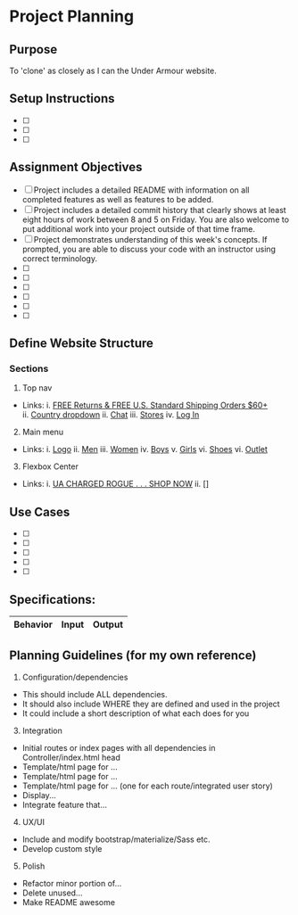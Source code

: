 # Project Planning

## Purpose
To 'clone' as closely as I can the Under Armour website.

## Setup Instructions
- [ ]   
- [ ]   
- [ ]   

## Assignment Objectives
- [ ] Project includes a detailed README with information on all completed features as well as features to be added.
- [ ] Project includes a detailed commit history that clearly shows at least eight hours of work between 8 and 5 on Friday. You are also welcome to put additional work into your project outside of that time frame.
- [ ] Project demonstrates understanding of this week's concepts. If prompted, you are able to discuss your code with an instructor using correct terminology.
- [ ]
- [ ]
- [ ]
- [ ]
- [ ]
- [ ]

## Define Website Structure
### Sections
1. Top nav
* Links:
  i. [FREE Returns & FREE U.S. Standard Shipping Orders $60+](https://www.underarmour.com/en-us/customer-service/shipping)  
  ii. [Country dropdown](https://www.underarmour.com/en-us/change-region)
  ii. [Chat](https://www.underarmour.com/en-us/#)
  iii. [Stores](https://www.underarmour.com/en-us/find-a-store)
  iv. [Log In](https://www.underarmour.com/en-us/login)

2. Main menu
* Links:
  i. [Logo](https://www.underarmour.com/en-us)
  ii. [Men](https://www.underarmour.com/en-us/mens)
  iii. [Women](https://www.underarmour.com/en-us/womens)
  iv. [Boys](https://www.underarmour.com/en-us/boys)
  v. [Girls](https://www.underarmour.com/en-us/girls)
  vi. [Shoes](https://www.underarmour.com/en-us/footwear)
  vi. [Outlet](https://www.underarmour.com/en-us/https://www.underarmour.com/en-us/outlet/g/6)

3. Flexbox Center
* Links:
 i. [UA CHARGED ROGUE . . . SHOP NOW](https://www.underarmour.com/en-us/footwear/running/g/3rha?iid=hero&iidasset=190104_Run_ChargedRogue)
 ii. []

## Use Cases
- [ ]
- [ ]
- [ ]
- [ ]
- [ ]

## Specifications:
| Behavior | Input | Output |
|----------|-------|--------|


## Planning Guidelines (for my own reference)

1. Configuration/dependencies
  * This should include ALL dependencies.
  * It should also include WHERE they are defined and used in the project
  * It could include a short description of what each does for you

3. Integration
  * Initial routes or index pages with all dependencies in Controller/index.html head
  * Template/html page for ...
  * Template/html page for ...
  * Template/html page for ... (one for each route/integrated user story)
  * Display...
  * Integrate feature that...

4. UX/UI
  * Include and modify bootstrap/materialize/Sass etc.
  * Develop custom style

5. Polish
  * Refactor minor portion of...
  * Delete unused...
  * Make README awesome
